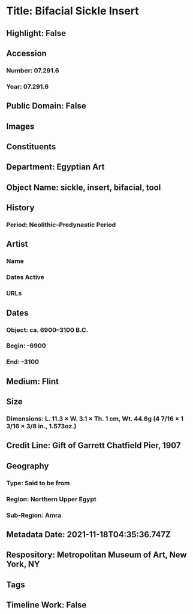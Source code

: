 # Title: Bifacial Sickle Insert
## Highlight: False
## Accession
### Number: 07.291.6
### Year: 07.291.6
## Public Domain: False
## Images
## Constituents
## Department: Egyptian Art
## Object Name: sickle, insert, bifacial, tool
## History
### Period: Neolithic–Predynastic Period
## Artist
### Name
### Dates Active
### URLs
## Dates
### Object: ca. 6900–3100 B.C.
### Begin: -6900
### End: -3100
## Medium: Flint
## Size
### Dimensions: L. 11.3 × W. 3.1 × Th. 1 cm, Wt. 44.6g (4 7/16 × 1 3/16 × 3/8 in., 1.573oz.)
## Credit Line: Gift of Garrett Chatfield Pier, 1907
## Geography
### Type: Said to be from
### Region: Northern Upper Egypt
### Sub-Region: Amra
## Metadata Date: 2021-11-18T04:35:36.747Z
## Respository: Metropolitan Museum of Art, New York, NY
## Tags
## Timeline Work: False